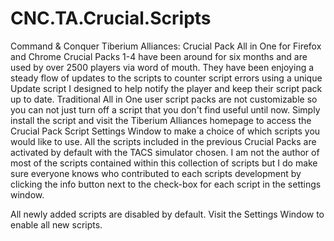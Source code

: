 # CNC.TA.Crucial.Scripts
Command & Conquer Tiberium Alliances: Crucial Pack All in One for Firefox and Chrome
Crucial Packs 1-4 have been around for six months and are used by over 2500 players via word of mouth. 
They have been enjoying a steady flow of updates to the scripts to counter script errors using a unique
Update script I designed to help notify the player and keep their script pack up to date.
Traditional All in One user script packs are not customizable so you can not just turn off a script that
you don't find useful until now. Simply install the script and visit the Tiberium Alliances homepage to
access the Crucial Pack Script Settings Window to make a choice of which scripts you would like to use.
All the scripts included in the previous Crucial Packs are activated by default with the TACS simulator 
chosen.
I am not the author of most of the scripts contained within this collection of scripts but I do make sure
everyone knows who contributed to each scripts development by clicking the info button next to the 
check-box for each script in the settings window.

All newly added scripts are disabled by default. Visit the Settings Window to enable all new scripts.
